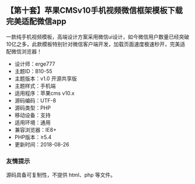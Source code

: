 ## 【第十套】苹果CMSv10手机视频微信框架模板下载完美适配微信app

一款纯手机视频模板，高端设计方案采用微信ui设计，如今微信用户数量已经突破10亿之多，此款模板特别针对微信客户端开发，加载页面速度极速秒开，完美适配微信浏览器！

- 设计师：erge777
- 主题ID：B10-55
- 主题版本：v1.0 开源共享版
- 主题样式：手机端
- 适用程序：苹果cms v10.x
- 源码编码：UTF-8
- 源码类型：PHP
- 移动设备：支持
- 适用环境：通用
- 兼容浏览器：IE8+
- PHP版本：≥5.4
- 更新时间：2018-08-26

### 友情提示

源码具备可复制性，不提供 html、php 等文件。